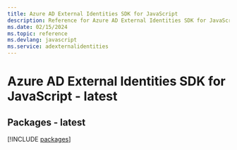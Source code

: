 ```yaml
---
title: Azure AD External Identities SDK for JavaScript
description: Reference for Azure AD External Identities SDK for JavaScript
ms.date: 02/15/2024
ms.topic: reference
ms.devlang: javascript
ms.service: adexternalidentities
---
```

# Azure AD External Identities SDK for JavaScript - latest
## Packages - latest
[!INCLUDE [packages](ad-external-identities-index.md)]